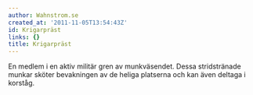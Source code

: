 ```yaml
---
author: Wahnstrom.se
created_at: '2011-11-05T13:54:43Z'
id: Krigarpräst
links: {}
title: Krigarpräst
---
```


En medlem i en aktiv militär gren av munkväsendet. Dessa stridstränade munkar sköter bevakningen av
de heliga platserna och kan även deltaga i korståg.